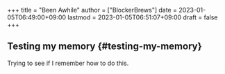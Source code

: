 +++
title = "Been Awhile"
author = ["BlockerBrews"]
date = 2023-01-05T06:49:00+09:00
lastmod = 2023-01-05T06:51:07+09:00
draft = false
+++

## Testing my memory {#testing-my-memory}

Trying to see if I remember how to do this.
